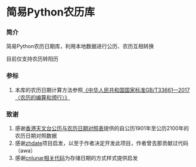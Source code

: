 # 简易Python农历库

### 简介
简易Python农历日期库，利用本地数据进行公历、农历互相转换

目前仅支持农历转阳历

### 参标

1.  本库的农历日期计算方法参照[《中华人民共和国国家标准GB/T33661—2017〈农历的编算和颁行〉》](https://openstd.samr.gov.cn/bzgk/gb/newGbInfo?hcno=E107EA4DE9725EDF819F33C60A44B296)

### 致谢

1.  感谢[香港天文台](https://www.hko.gov.hk/tc/index.html)[公历与农历日期对照表](https://www.hko.gov.hk/tc/gts/time/conversion1_text.htm)提供的自公历1901年至公历2100年的农历日期对照数据
2.  感谢[zhdate](https://github.com/CutePandaSh/zhdate)项目启发，以至于作者决定开发此项目，作者曾去那贡献过代码（awa）
3.  感谢[cnlunar相关代码](https://github.com/OPN48/cnlunar/blob/master/cnlunar/config.py)为存储日期的方式样式提供启发